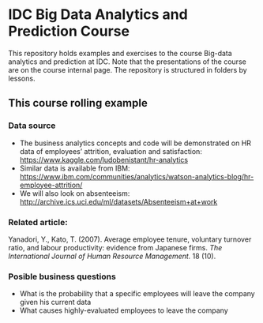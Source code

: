 # IDC Big Data Analytics and Prediction Course
This repository holds examples and exercises to the course Big-data analytics and prediction at IDC.
Note that the presentations of the course are on the course internal page.
The repository is structured in folders by lessons.

## This course rolling example
### Data source
* The business analytics concepts and code will be demonstrated on HR data of employees’ attrition, evaluation and satisfaction: 
https://www.kaggle.com/ludobenistant/hr-analytics 
* Similar data is available from IBM: https://www.ibm.com/communities/analytics/watson-analytics-blog/hr-employee-attrition/
* We will also look on absenteeism: http://archive.ics.uci.edu/ml/datasets/Absenteeism+at+work 
### Related article:
Yanadori, Y., Kato, T. (2007). Average employee tenure, voluntary turnover ratio, and labour productivity: evidence from Japanese firms. *The International Journal of Human Resource Management.* 18 (10).
### Posible business questions
* What is the probability that a specific employees will leave the company given his current data
* What causes highly-evaluated employees to leave the company

